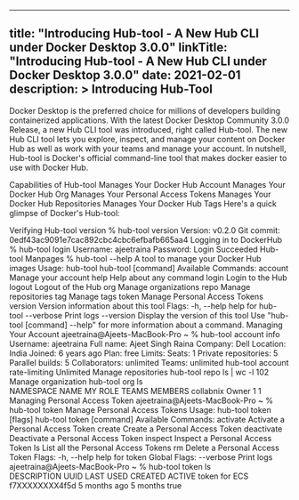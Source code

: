 
---
title: "Introducing Hub-tool - A New Hub CLI under Docker Desktop 3.0.0"
linkTitle: "Introducing Hub-tool - A New Hub CLI under Docker Desktop 3.0.0"
date: 2021-02-01
description: >
  Introducing Hub-Tool 
---

Docker Desktop is the preferred choice for millions of developers building containerized applications. With the latest Docker Desktop Community 3.0.0 Release, a new Hub CLI tool was introduced, right called Hub-tool. The new Hub CLI tool lets you explore, inspect, and manage your content on Docker Hub as well as work with your teams and manage your account. In nutshell, Hub-tool is Docker's official command-line tool that makes docker easier to use with Docker Hub.

Capabilities of Hub-tool
Manages Your Docker Hub Account
Manages Your Docker Hub Org
Manages Your Personal Access Tokens
Manages Your Docker Hub Repositories
Manages Your Docker Hub Tags
Here's a quick glimpse of Docker's Hub-tool:

Verifying Hub-tool version
% hub-tool version
Version:    v0.2.0
Git commit: 0edf43ac9091e7cac892cbc4cbc6efbafb665aa4
Logging in to DockerHub
% hub-tool login
Username: ajeetraina
Password: 
Login Succeeded
Hub-tool Manpages
% hub-tool --help
A tool to manage your Docker Hub images
Usage:
  hub-tool
  hub-tool [command]
Available Commands:
  account     Manage your account
  help        Help about any command
  login       Login to the Hub
  logout      Logout of the Hub
  org         Manage organizations
  repo        Manage repositories
  tag         Manage tags
  token       Manage Personal Access Tokens
  version     Version information about this tool
Flags:
  -h, --help      help for hub-tool
      --verbose   Print logs
      --version   Display the version of this tool
Use "hub-tool [command] --help" for more information about a command.
Managing Your Account
ajeetraina@Ajeets-MacBook-Pro ~ % hub-tool account info
Username:   ajeetraina
Full name:  Ajeet Singh Raina
Company:    Dell
Location:   India
Joined:     6 years ago
Plan:       free
Limits:
  Seats:        1
  Private repositories: 5
  Parallel builds:  5
  Collaborators:    unlimited
  Teams:        unlimited
hub-tool account rate-limiting
Unlimited
Manage repositories
hub-tool repo ls | wc -l
     102
Manage organization
hub-tool org ls               
NAMESPACE    NAME    MY ROLE    TEAMS    MEMBERS
collabnix            Owner      1        1
Managing Personal Access Token
ajeetraina@Ajeets-MacBook-Pro ~ % hub-tool token
Manage Personal Access Tokens
Usage:
  hub-tool token [flags]
  hub-tool token [command]
Available Commands:
  activate    Activate a Personal Access Token
  create      Create a Personal Access Token
  deactivate  Deactivate a Personal Access Token
  inspect     Inspect a Personal Access Token
  ls          List all the Personal Access Tokens
  rm          Delete a Personal Access Token
Flags:
  -h, --help   help for token
Global Flags:
      --verbose   Print logs
ajeetraina@Ajeets-MacBook-Pro ~ % hub-tool token ls      
DESCRIPTION      UUID                                    LAST USED       CREATED     ACTIVE
token for ECS    f7XXXXXXXX4f5d    5 months ago    5 months    true
